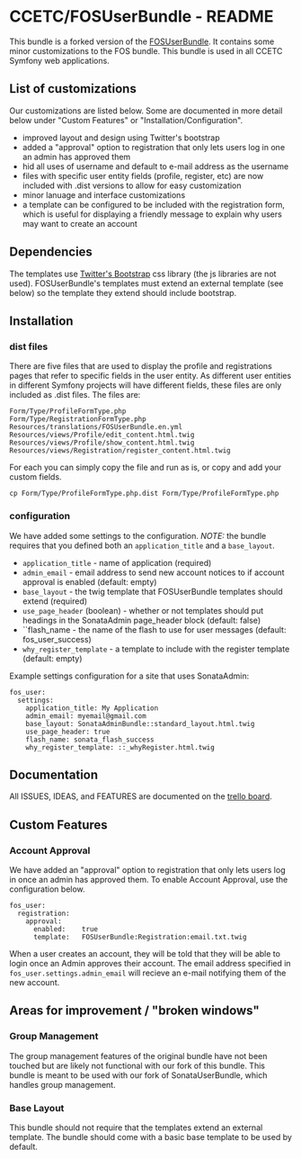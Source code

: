# CCETC/FOSUserBundle - README

This bundle is a forked version of the [FOSUserBundle](https://github.com/FriendsOfSymfony/FOSUserBundle).
It contains some minor customizations to the FOS bundle.
This bundle is used in all CCETC Symfony web applications.

## List of customizations
Our customizations are listed below.  Some are documented in more detail below under "Custom Features" or "Installation/Configuration".

- improved layout and design using Twitter's bootstrap
- added a "approval" option to registration that only lets users log in one an admin has approved them
- hid all uses of username and default to e-mail address as the username
- files with specific user entity fields (profile, register, etc) are now included with .dist versions to allow for easy customization
- minor lanuage and interface customizations
- a template can be configured to be included with the registration form, which is useful for displaying a friendly message to explain why users may want to create an account


## Dependencies
The templates use [Twitter's Bootstrap](http://twitter.github.com/bootstrap/) css library (the js libraries are not used).  FOSUserBundle's templates must extend an external template (see below) so the template they extend should include bootstrap.

## Installation
### dist files
There are five files that are used to display the profile and registrations pages that refer to specific fields in the user entity.  As different user entities in different Symfony projects will have different fields, these files are only included as .dist files.  The files are:

	Form/Type/ProfileFormType.php
	Form/Type/RegistrationFormType.php
	Resources/translations/FOSUserBundle.en.yml
	Resources/views/Profile/edit_content.html.twig
	Resources/views/Profile/show_content.html.twig
	Resources/views/Registration/register_content.html.twig

For each you can simply copy the file and run as is, or copy and add your custom fields.

	cp Form/Type/ProfileFormType.php.dist Form/Type/ProfileFormType.php

### configuration
We have added some settings to the configuration.  *NOTE:* the bundle requires that you defined both an ``application_title`` and a ``base_layout``.

- ``application_title`` - name of application (required)
- ``admin_email`` - email address to send new account notices to if account approval is enabled (default: empty)
- ``base_layout`` - the twig template that FOSUserBundle templates should extend (required)
- ``use_page_header`` (boolean) - whether or not templates should put headings in the SonataAdmin page_header block (default: false)
- ``flash_name - the name of the flash to use for user messages (default: fos_user_success)
- ``why_register_template`` - a template to include with the register template (default: empty)

Example settings configuration for a site that uses SonataAdmin:

	fos_user:
	  settings:
		application_title: My Application
		admin_email: myemail@gmail.com
		base_layout: SonataAdminBundle::standard_layout.html.twig
		use_page_header: true
		flash_name: sonata_flash_success
		why_register_template: ::_whyRegister.html.twig

## Documentation
All ISSUES, IDEAS, and FEATURES are documented on the [trello board](https://trello.com/board/fosuserbundle/4f8f262a067c6a6d6001392e).

## Custom Features
### Account Approval
We have added an "approval" option to registration that only lets users log in once an admin has approved them. To enable Account Approval, use the configuration below.

	fos_user:
	  registration:
		approval:
		  enabled:    true
		  template:   FOSUserBundle:Registration:email.txt.twig

When a user creates an account, they will be told that they will be able to login once an Admin approves their account.  The email address specified in ``fos_user.settings.admin_email`` will recieve an e-mail notifying them of the new account.

## Areas for improvement / "broken windows"
### Group Management
The group management features of the original bundle have not been touched but are likely not functional with our fork of this bundle.  This bundle is meant to be used with our fork of SonataUserBundle, which handles group management.

### Base Layout
This bundle should not require that the templates extend an external template.  The bundle should come with a basic base template to be used by default.